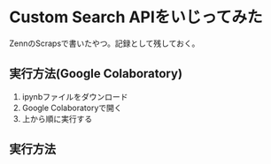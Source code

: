 # Custom Search APIをいじってみた

ZennのScrapsで書いたやつ。記録として残しておく。

## 実行方法(Google Colaboratory)

1. ipynbファイルをダウンロード
2. Google Colaboratoryで開く
3. 上から順に実行する

## 実行方法
